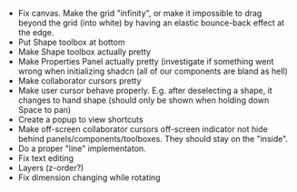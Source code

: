 - Fix canvas. Make the grid "infinity", or make it impossible to drag beyond the grid (into white) by having an elastic bounce-back effect at the edge.
- Put Shape toolbox at bottom
- Make Shape toolbox actually pretty 
- Make Properties Panel actually pretty (investigate if something went wrong when initializing shadcn (all of our components are bland as hell)
- Make collaborator cursors pretty
- Make user cursor behave properly. E.g. after deselecting a shape, it changes to hand shape (should only be shown when holding down Space to pan)
- Create a popup to view shortcuts
- Make off-screen collaborator cursors off-screen indicator not hide behind panels/components/toolboxes. They should stay on the "inside".
- Do a proper "line" implementaton.
- Fix text editing
- Layers (z-order?)
- Fix dimension changing while rotating